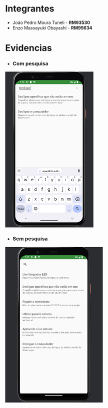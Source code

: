 # Integrantes
- João Pedro Moura Tuneli - **RM93530**
- Enzo Massayuki Obayashi - **RM95634**

# Evidencias

- ### Com pesquisa
![Texto alternativo](/images/compesquisa.png)

- ### Sem pesquisa
![Texto alternativo](/images/sempesquisa.png)
